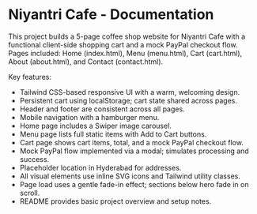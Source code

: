 # Niyantri Cafe - Documentation

This project builds a 5-page coffee shop website for Niyantri Cafe with a functional client-side shopping cart and a mock PayPal checkout flow. Pages included: Home (index.html), Menu (menu.html), Cart (cart.html), About (about.html), and Contact (contact.html).

Key features:
- Tailwind CSS-based responsive UI with a warm, welcoming design.
- Persistent cart using localStorage; cart state shared across pages.
- Header and footer are consistent across all pages.
- Mobile navigation with a hamburger menu.
- Home page includes a Swiper image carousel.
- Menu page lists full static items with Add to Cart buttons.
- Cart page shows cart items, total, and a mock PayPal checkout flow.
- Mock PayPal flow implemented via a modal; simulates processing and success.
- Placeholder location in Hyderabad for addresses.
- All visual elements use inline SVG icons and Tailwind utility classes.
- Page load uses a gentle fade-in effect; sections below hero fade in on scroll.
- README provides basic project overview and setup notes.